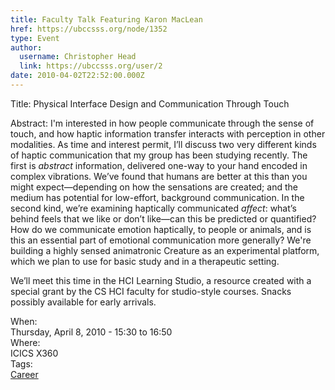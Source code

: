 ```yaml
---
title: Faculty Talk Featuring Karon MacLean 
href: https://ubccsss.org/node/1352
type: Event
author:
  username: Christopher Head
  link: https://ubccsss.org/user/2
date: 2010-04-02T22:52:00.000Z
---
```


<div class="field field-name-body field-type-text-with-summary field-label-hidden"><div class="field-items"><div class="field-item even"><p>Title: Physical Interface Design and Communication Through Touch</p>
<p>Abstract: I&apos;m interested in how people communicate through the sense of touch, and how haptic information transfer interacts with perception in other modalities. As time and interest permit, I&#x2019;ll discuss two very different kinds of haptic communication that my group has been studying recently. The first is <em>abstract</em> information, delivered one-way to your hand encoded in complex vibrations. We&#x2019;ve found that humans are better at this than you might expect&#x2014;depending on how the sensations are created; and the medium has potential for low-effort, background communication. In the second kind, we&#x2019;re examining haptically communicated <em>affect</em>: what&#x2019;s behind feels that we like or don&#x2019;t like&#x2014;can this be predicted or quantified? How do we communicate emotion haptically, to people or animals, and is this an essential part of emotional communication more generally? We&apos;re building a highly sensed animatronic Creature as an experimental platform, which we plan to use for basic study and in a therapeutic setting.</p>
<p>We&#x2019;ll meet this time in the HCI Learning Studio, a resource created with a special grant by the CS HCI faculty for studio-style courses. Snacks possibly available for early arrivals.</p>
</div></div></div><div class="field field-name-field-dates field-type-datetime field-label-above"><div class="field-label">When:&#xA0;</div><div class="field-items"><div class="field-item even"><span class="date-display-single">Thursday, April 8, 2010 - <span class="date-display-range"><span class="date-display-start">15:30</span> to <span class="date-display-end">16:50</span></span></span></div></div></div><div class="field field-name-field-location field-type-text field-label-above"><div class="field-label">Where:&#xA0;</div><div class="field-items"><div class="field-item even">ICICS X360</div></div></div>    <footer>
    <div class="field field-name-field-tags field-type-taxonomy-term-reference field-label-above"><div class="field-label">Tags:&#xA0;</div><div class="field-items"><div class="field-item even"><a href="/career">Career</a></div></div></div>      </footer>